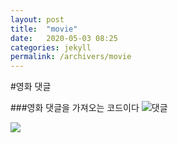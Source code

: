 ```yaml
---
layout: post
title:  "movie"
date:   2020-05-03 08:25
categories: jekyll
permalink: /archivers/movie
---
```


#영화 댓글

###영화 댓글을 가져오는 코드이다
![댓글](https://www.google.com/url?sa=i&url=https%3A%2F%2Fm.post.naver.com%2Fviewer%2FpostView.nhn%3FvolumeNo%3D26095035%26memberNo%3D43794706&psig=AOvVaw1z1AlvRlBSNDqpC2S4gxX9&ust=1588491916323000&source=images&cd=vfe&ved=0CAIQjRxqFwoTCPiamdjXlOkCFQAAAAAdAAAAABAJ "내이버 영화 댓글")

![](https://gnaud221.github.io/image/movie-1.png)
~~~cpp
~~~

